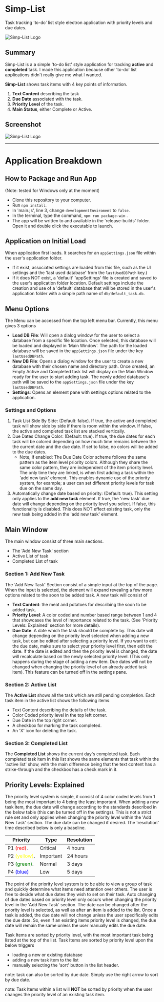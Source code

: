 # Simp-List
Task tracking 'to-do' list style electron application with priority levels and due dates.

![Simp-List Logo](https://raw.githubusercontent.com/mizodo/Simp-List/master/assets/icons/win/icon.png)

## Summary

Simp-List is a a simple 'to-do list' style application for tracking **active** and **completed** task.  I made this application because other 'to-do' list applications didn't really give me what I wanted. 

**Simp-List** shows task items with 4 key points of information.
1. **Text Content** describing the task
2. **Due Date** associated with the task. 
3. **Priority Level** of the task.
4. **Main Status**, either Complete or Active. 

## Screenshot
![Simp-List Logo](https://raw.githubusercontent.com/mizodo/Simp-List/master/img/simp_list_screenshot1.JPG)
___
# Application Breakdown
## How to Package and Run App
(Note: tested for Windows only at the moment)
- Clone this repository to your computer.
- Run `npm install`.
- In 'main.js', line 3, change `developmentEnviroment` to `false`.
- In the terminal, type the command, `npm run package-win` . 
- The app will be written to and available in the 'release-builds' folder. Open it and double click the executable to launch. 
## Application on Initial Load
When application first loads. It searches for an `appSettings.json` file within the user's application folder.  
- If it exist, associated settings are loaded from this file, such as the UI settings and the 'last used database' from the `lastUsedDBPath` key.)
- If it does NOT exist, a 'default' 'appSettings' file is created and saved to the user's application folder location. Default settings include the creation and use of a 'default' database that will be stored in the user's application folder with a simple path name of `db/default_task.db`. 

## Menu Options

The Menu can be accessed from the top left menu bar.  Currently, this menu gives 3 options
- **Load DB File**: Will open a dialog window for the user to select a database from a specific file location.  Once selected, this database will be loaded and displayed in 'Main Window'.  The path for the loaded database will be saved in the `appSettings.json` file under the key `lastUsedDBPath`. 
- **New DB File**: Opens a dialog window for the user to create a new database with their chosen name and directory path.  Once created, an Empty Active and Completed task list will display on the Main Window ready for the user to start adding task.  The newly added database's path will be saved to the `appSettings.json` file under the key `lastUsedDBPath`. 
- **Settings**: Opens an element pane with settings options related to the application. 

### Settings and Options 

1. Task List Side By Side: (Default: false).  If true, the active and completed task will show side by side if there is room within the window. If false, the active and completed task list are stacked vertically. 
2. Due Dates Change Color: (Default: true).  If true, the due dates for each task will be colored depending on how much time remains between the the current date and the due date. If set to false, no colors will be added to the due dates. 
    - Note, if enabled: The Due Date Color scheme follows the same pattern as the item level priority colors.  Although they share the same color pattern, they are independent of the item priority level. The only time they are linked, is when first adding a task within the 'add new task' element. This enables dynamic use of the priority system, for example; a user can set different priority levels for task due on the same day. 
3. Automatically change date based on priority: (Default: true).  This setting only applies to the **add new task** element. If true, the 'new task' due date will change depending on the priority level you select.  If false, this functionality is disabled. This does NOT effect existing task, only the new task being added in the 'add new task' element.  



## Main Window
The main window consist of three main sections.
- The 'Add New Task' section
- Active List of task
- Completed List of task 

### Section 1: Add New Task 
The 'Add New Task' Section consist of a simple input at the top of the page.  When the input is selected, the element will expand revealing a few more options related to the soon to be added task. A new task will consist of 
- **Text Content**: the meat and potatoes for describing the soon to be added task.
- **Priority Level**: A color coded and number based range between 1 and 4 that showcases the level of importance related to the task. (See 'Priority Levels: Explained' section for more details).
- **Due Date**: A date which the task should be complete by. This date will change depending on the priority level selected when adding a new task, but can be edited after selecting a priority level. If you want to edit the due date, make sure to select your priority level first, then edit the date. If the date is edited and then the priority level is changed, the date will recalculate based on the newly selected priority level.  (This only happens during the stage of adding a new item.  Due dates will not be changed when changing the priority level of an already added task item). This feature can be turned off in the settings pane.

### Section 2: Active List
The **Active List** shows all the task which are still pending completion.  Each task item in the active list shows the following items
- Text Content describing the details of the task.
- Color Coded priority level in the top left corner. 
- Due Date in the top right corner.
- A checkbox for marking the task completed.
- An 'X' icon for deleting the task. 

### Section 3: Completed List
The **Completed List** shows the current day's completed task. Each completed task item in this list shows the same elements that task within the 'active list' show, with the main difference being that the text content has a strike-through and the checkbox has a check mark in it. 

## Priority Levels: Explained
The priority level system is simple, it consist of 4 color coded levels from 1 being the most important to 4 being the least important. When adding a new task item, the due date will change according to the standards described in the below table (this can be turned off in the settings).  This is not a strict rule set and only applies when changing the priority level within the 'Add New Task' section.  The due date can be changed if desired.  The 'resolution' time described below is only a baseline.

| Priority | Type      | Resolution |
| -------- | --------- | ---------- |
| P1 <span style="color:red">(red)</span>.| Critical  | 4 hours  |
| P2 <span style="color:yellow">(yellow)</span>.| Important | 24 hours |
| P3 <span style="color:green">(green)</span>.| Normal  | 3 days |
| P4 <span style="color:blue">(blue)</span>| Low  | 5 days  |

The point of the priority level system is to be able to view a group of task and quickly determine what items need attention over others.  The user is free to decide what due dates they wish to set on their task.  Auto changing of due dates based on priority level only occurs when changing the priority level in the 'Add New Task' section.  The date can be changed after the priority level is selected, as well as after an item is added to the list.  Once a task is added, the due date will not change unless the user specifically edits the due date. So, even if an existing items priority level is changed, the due date will remain the same unless the user manually edits the due date.

Task Items are sorted by priority level, with the most important task being listed at the top of the list. Task Items are sorted by priority level upon the below triggers
- loading a new or existing database
- adding a new task item to the list
- manually selecting the 'sort' button in the list header.

note: task can also be sorted by due date. Simply use the right arrow to sort by due date.

note: Task Items within a list will **NOT** be sorted by priority when the user changes the priority level of an existing task item.







